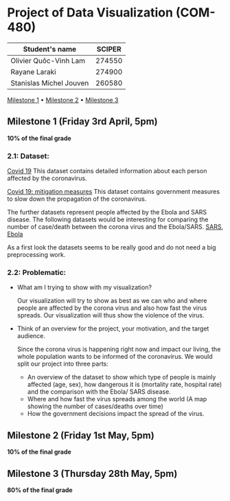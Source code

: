 # Project of Data Visualization (COM-480)

| Student's name | SCIPER |
| -------------- | ------ |
|Olivier Quôc-Vinh Lam |274550 |
|Rayane Laraki |274900 |
|Stanislas Michel Jouven |260580 |

[Milestone 1](#milestone-1-friday-3rd-april-5pm) • [Milestone 2](#milestone-2-friday-1st-may-5pm) • [Milestone 3](#milestone-3-thursday-28th-may-5pm)

## Milestone 1 (Friday 3rd April, 5pm)

**10% of the final grade**
### 2.1: Dataset:

[Covid 19](https://data.europa.eu/euodp/en/data/dataset/covid-19-coronavirus-data)
This dataset contains detailed information about each person affected by the coronavirus. 

[Covid 19: mitigation measures](http://epidemicforecasting.org/containment)
This dataset contains government measures to slow down the propagation of the coronavirus.

The further datasets represent people affected by the Ebola and SARS disease. The following datasets
would be interesting for comparing the number of case/death between the corona virus and the Ebola/SARS. 
[SARS](https://www.kaggle.com/imdevskp/sars-outbreak-2003-complete-dataset),
[Ebola](https://www.kaggle.com/imdevskp/ebola-outbreak-20142016-complete-dataset) 

As a first look the datasets seems to be really good and do not need a big preprocessing work.

### 2.2: Problematic:

* What am I trying to show with my visualization? 

  Our visualization will try to show as best as we can who and where people are affected by the corona virus and also how fast the virus spreads. Our visualization will thus show the violence of the virus.

* Think of an overview for the project, your motivation, and the target audience.

  Since the corona virus is happening right now and impact our living, the whole population wants to be informed of the coronavirus. We would split our project into three parts:
  - An overview of the dataset to show which type of people is mainly affected (age, sex), how dangerous it is (mortality rate, hospital rate) and the comparison with the Ebola/ SARS disease.
  - Where and how fast the virus spreads among the world (A map showing the number of cases/deaths over time)
  - How the government decisions impact the spread of the virus.


## Milestone 2 (Friday 1st May, 5pm)

**10% of the final grade**




## Milestone 3 (Thursday 28th May, 5pm)

**80% of the final grade**
